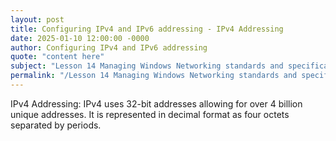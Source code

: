 ```yaml
---
layout: post
title: Configuring IPv4 and IPv6 addressing - IPv4 Addressing
date: 2025-01-10 12:00:00 -0000
author: Configuring IPv4 and IPv6 addressing
quote: "content here"
subject: "Lesson 14 Managing Windows Networking standards and specifications"
permalink: "/Lesson 14 Managing Windows Networking standards and specifications/Configuring IPv4 and IPv6 addressing/Configuring IPv4 and IPv6 addressing - IPv4 Addressing"
---
```


IPv4 Addressing: IPv4 uses 32-bit addresses allowing for over 4 billion unique addresses. It is represented in decimal format as four octets separated by periods.
